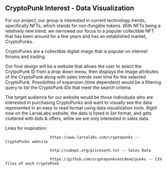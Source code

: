 ## CryptoPunk Interest - Data Visualization


For our project, our group is interested in current technology trends, specifically NFTs, which stands for non-fungible tokens. With NFTs being a relatively new trend, we narrowed our focus to a popular collectible NFT that has been around for a few years and has an established market, CryptoPunks.

CryptoPunks are a collectible digital image that is popular on internet forums and trading.

Our final design will be a website that allows the user to select the CrytpoPunk ID from a drop down menu, then displays the image attributes of the CryptoPunk along with sales trends over time for the selected CryptoPunk. Possibilties of expansion (time dependent) would be a filtering query to list the CryptoPunk IDs that meet the search criteria.

The target audience for our website would be those individuals who are interested in purchasing CryptoPunks and want to visually see the data represented in an easy to read format using data visualization tools. Right now on the LarvaLabs website, the data is listed in list format, and gets cluttered with bids & offers, while we are only interested in sales data.

Links for inspiration:  

                        https://www.larvalabs.com/cryptopunks -- CryptoPunks website

                        http://subopt.org/priceseth.txt -- Sales Data
                        
                        https://github.com/cryptopunksnotdead/punks -- CSV files of each CryptoPunk
                        
